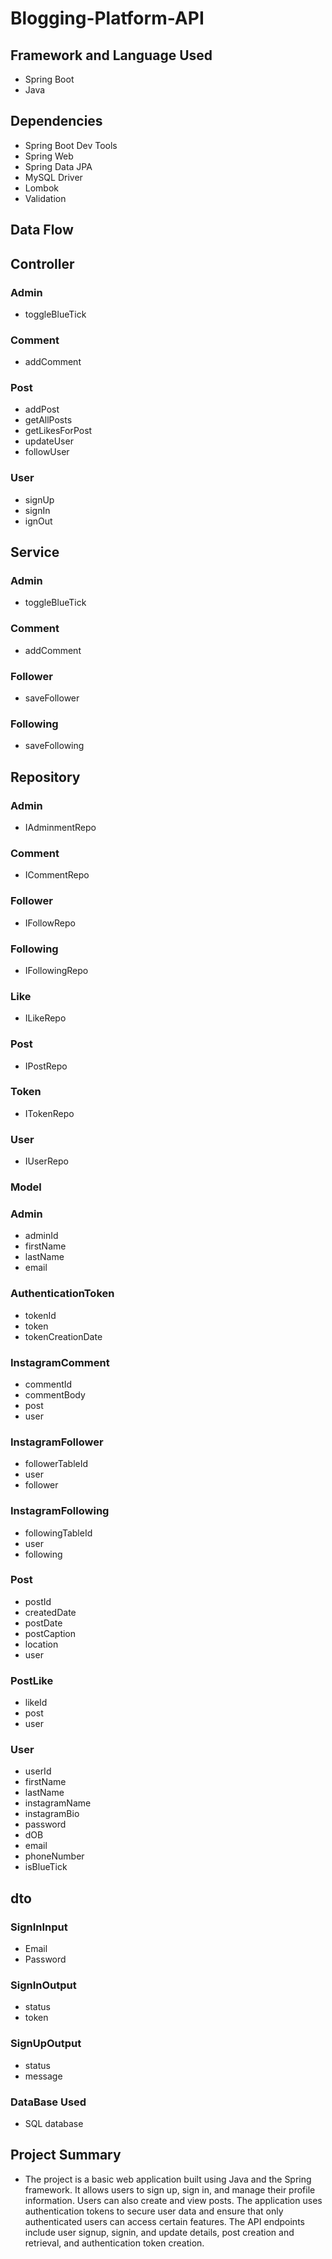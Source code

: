# Blogging-Platform-API

## Framework and Language Used
* Spring Boot
* Java

## Dependencies

* Spring Boot Dev Tools
* Spring Web
* Spring Data JPA
* MySQL Driver
* Lombok
* Validation

## Data Flow

## Controller
### Admin

* toggleBlueTick

### Comment

* addComment
### Post

* addPost
* getAllPosts
* getLikesForPost
* updateUser
* followUser
### User

* signUp
* signIn
* ignOut
## Service
### Admin

* toggleBlueTick
### Comment

* addComment
### Follower

* saveFollower
### Following

* saveFollowing
## Repository
### Admin

* IAdminmentRepo

### Comment

* ICommentRepo

### Follower

* IFollowRepo

### Following

* IFollowingRepo

### Like

* ILikeRepo

### Post

* IPostRepo

### Token

* ITokenRepo

### User

* IUserRepo

### Model
### Admin

* adminId
* firstName
* lastName
* email
### AuthenticationToken

* tokenId
* token
* tokenCreationDate
### InstagramComment

* commentId
* commentBody
* post
* user
### InstagramFollower

* followerTableId
* user
* follower
### InstagramFollowing

* followingTableId
* user
* following
### Post

* postId
* createdDate
* postDate
* postCaption
* location
* user
### PostLike

* likeId
* post
* user
### User

* userId
* firstName
* lastName
* instagramName
* instagramBio
* password
* dOB
* email
* phoneNumber
* isBlueTick
## dto
### SignInInput

* Email
* Password
### SignInOutput

* status
* token
### SignUpOutput

* status
* message

### DataBase Used
* SQL database


## Project Summary

* The project is a basic web application built using Java and the Spring framework. It allows users to sign up, sign in, and manage their profile information. Users can also create and view posts. The application uses authentication tokens to secure user data and ensure that only authenticated users can access certain features. The API endpoints include user signup, signin, and update details, post creation and retrieval, and authentication token creation.
